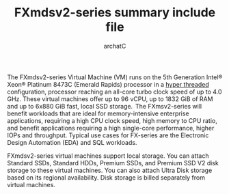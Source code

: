 ﻿---
title: FXmdsv2-series summary include file
description: Include file for FXmdsv2-series summary
author: archatC
ms.topic: include
ms.service: azure-virtual-machines
ms.subservice: sizes
ms.date: 08/29/2024
ms.author: archat
ms.reviewer: mattmcinnes
ms.custom: include file
---
The FXmdsv2-series Virtual Machine (VM) runs on the 5th Generation Intel® Xeon® Platinum 8473C (Emerald Rapids) processor in a [hyper threaded](https://www.intel.com/content/www/architecture-and-technology/hyper-threading/hyper-threading-technology.html) configuration, processor reaching an all-core turbo clock speed of up to 4.0 GHz. These virtual machines offer up to 96 vCPU, up to 1832 GiB of RAM and up to 6x880 GiB fast, local SSD storage.  The FXmsv2-series will benefit workloads that are ideal for memory-intensive enterprise applications, requiring a high CPU clock speed, high memory to CPU ratio, and benefit applications requiring a high single-core performance, higher IOPs and throughput. Typical use cases for FX-series are the Electronic Design Automation (EDA) and SQL workloads. 

FXmdsv2-series virtual machines support local storage. You can attach Standard SSDs, Standard HDDs, Premium SSDs, and Premium SSD V2 disk storage to these virtual machines. You can also attach Ultra Disk storage based on its regional availability. Disk storage is billed separately from virtual machines.
